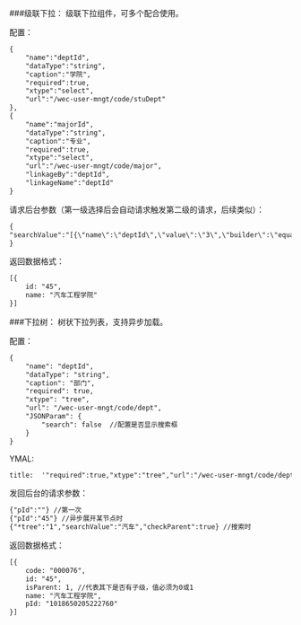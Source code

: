 ###级联下拉：
级联下拉组件，可多个配合使用。

配置：
```html
{
    "name":"deptId",
    "dataType":"string",
    "caption":"学院",
    "required":true,
    "xtype":"select",
    "url":"/wec-user-mngt/code/stuDept"
},
{
    "name":"majorId",
    "dataType":"string",
    "caption":"专业",
    "required":true,
    "xtype":"select",
    "url":"/wec-user-mngt/code/major",
    "linkageBy":"deptId",
    "linkageName":"deptId"
}
```

请求后台参数（第一级选择后会自动请求触发第二级的请求，后续类似）：
```html
{
"searchValue":"[{\"name\":\"deptId\",\"value\":\"3\",\"builder\":\"equal\",\"linkOpt\":\"AND\"}]" //注意，searchValue的值是个字符串！
}
```

返回数据格式：
```html
[{
    id: "45", 
    name: "汽车工程学院"
}]
```

###下拉树：
树状下拉列表，支持异步加载。

配置：
```html
{
    "name": "deptId", 
    "dataType": "string", 
    "caption": "部门", 
    "required": true, 
    "xtype": "tree", 
    "url": "/wec-user-mngt/code/dept", 
    "JSONParam": {
        "search": false  //配置是否显示搜索框
    }
}
```

YMAL:
```html
title:  '"required":true,"xtype":"tree","url":"/wec-user-mngt/code/dept","JSONParam": {"search": false}'
```
发回后台的请求参数：
```html
{"pId":""} //第一次
{"pId":"45"} //异步展开某节点时
{"*tree":"1","searchValue":"汽车","checkParent":true} //搜索时
```

返回数据格式：
```html
[{
    code: "000076",
    id: "45",
    isParent: 1, //代表其下是否有子级，值必须为0或1
    name: "汽车工程学院",
    pId: "1018650205222760"
}]
```





